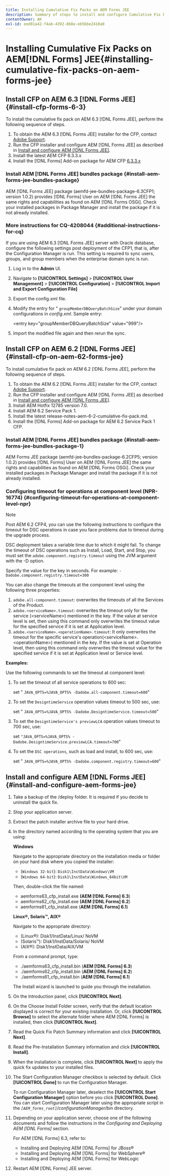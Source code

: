 ```yaml
---
title: Installing Cumulative Fix Packs on AEM Forms JEE
description: Summary of steps to install and configure Cumulative Fix Pack (CFP) on AEM Forms JEE.
contentOwner: AK
exl-id: eed01a42-f4ab-4392-8b8e-eb5bbe2410a0
---
```

# Installing Cumulative Fix Packs on AEM[!DNL  Forms] JEE{#installing-cumulative-fix-packs-on-aem-forms-jee}

## Install CFP on AEM 6.3 [!DNL Forms JEE] {#install-cfp-forms-6-3}

To install the cumulative fix pack on AEM 6.3 [!DNL Forms JEE], perform the following sequence of steps.

1. To obtain the AEM 6.3 [!DNL Forms JEE] installer for the CFP, contact [Adobe Support](https://experienceleague.adobe.com/?support-solution=General&support-tab=home#support).
1. Run the CFP installer and configure AEM [!DNL Forms JEE] as described in [Install and configure AEM [!DNL Forms JEE]](#install-and-configure-aem-forms-jee).
1. Install the latest AEM CFP 6.3.3.x
1. Install the [!DNL Forms] Add-on package for AEM CFP [6.3.3.x](aem-forms-releases.md)

### Install AEM [!DNL Forms JEE] bundles package {#install-aem-forms-jee-bundles-package}

AEM [!DNL  Forms JEE] package (aemfd-jee-bundles-package-6.3CFP1; version 1.0.2) provides [!DNL Forms] User on AEM [!DNL Forms JEE] the same rights and capabilities as found on AEM [!DNL Forms OSGi]. Check your installed packages in Package Manager and install the package if it is not already installed.  

### More instructions for CQ-4208044 {#additional-instructions-for-cq}

If you are using AEM 6.3 [!DNL Forms JEE] server with Oracle database, configure the following settings post deployment of the CFP1, that is, after the Configuration Manager is run. This setting is required to sync users, groups, and group members when the enterprise domain sync is run. 

1. Log in to the **Admin** UI.
1. Navigate to **[!UICONTROL Settings]** > **[!UICONTROL User Management]** > **[!UICONTROL Configuration]** > **[!UICONTROL Import and Export Configuration File]**
1. Export the config.xml file.
1. Modify the entry for " `groupMemberDBQueryBatchSize`" under your domain configurations in *config.xml*. Sample entry:

   &lt;entry key="groupMemberDBQueryBatchSize" value="999"/&gt;

1. Import the modified file again and then rerun the sync.

## Install CFP on AEM 6.2 [!DNL  Forms JEE] {#install-cfp-on-aem-62-forms-jee}

To install cumulative fix pack on AEM 6.2 [!DNL Forms JEE], perform the following sequence of steps.

1. To obtain the AEM 6.2 [!DNL Forms JEE] installer for the CFP, contact [Adobe Support](https://experienceleague.adobe.com/?support-solution=General&support-tab=home#support).
1. Run the CFP installer and configure AEM [!DNL Forms JEE] as described in [Install and configure AEM [!DNL Forms JEE]](install-cfp-aem-forms-jee.md#install-and-configure-aem-forms-jee).
1. Install AEM Hotfix 12785 version 7.0.
1. Install AEM 6.2 Service Pack 1.
1. Install the latest release-notes-aem-6-2-cumulative-fix-pack.md.
1. Install the [!DNL Forms] Add-on package for AEM 6.2 Service Pack 1 CFP.

### Install AEM [!DNL Forms JEE] bundles package {#install-aem-forms-jee-bundles-package-1}

AEM Forms JEE package (aemfd-jee-bundles-package-6.2CFP5; version 1.0.2) provides [!DNL Forms] User on AEM [!DNL Forms JEE] the same rights and capabilities as found on AEM [!DNL Forms OSGi]. Check your installed packages in Package Manager and install the package if it is not already installed.

### Configuring timeout for operations at component level (NPR-16774) {#configuring-timeout-for-operations-at-component-level-npr}

>[!NOTE]
>
>Post AEM 6.2 CFP4, you can use the following instructions to configure the timeout for DSC operations in case you face problems due to timeout during the upgrade process.

DSC deployment takes a variable time due to which it might fail. To change the timeout of DSC operations such as Install, Load, Start, and Stop, you must set the `adobe.component.registry.timeout` using the JVM argument with the -D option.

Specify the value for the key in seconds. For example: `-Dadobe.component.registry.timeout=300`

You can also change the timeouts at the component level using the following three properties:

1. `adobe.all-component.timeout`: overwrites the timeouts of all the Services of the Product.
1. `adobe.<serviceName>.timeout`: overwrites the timeout only for the service (&lt;serviceName&gt;) mentioned in the key. If the value at service level is set, then using this command only overwrites the timeout value for the specified service if it is set at Application level.
1. `adobe.<serviceName>.<operationName>.timeout`: It only overwrites the timeout for the specific service's operation(&lt;serviceName&gt;.&lt;operationName&gt;) mentioned in the key. If the value is set at Operation level, then using this command only overwrites the timeout value for the specified service if it is set at Application level or Service level.

**Examples:**

Use the following commands to set the timeout at component level:

1. To set the timeout of all service operations to 600 sec:

   set " `JAVA_OPTS=%JAVA_OPTS% -Dadobe.all-component.timeout=600`"

1. To set the `DesigntimeService` operation values timeout to 500 sec, use:

   set " `JAVA_OPTS=%JAVA_OPTS% -Dadobe.DesigntimeService.timeout=500`"

1. To set the `DesigntimeService's previewLCA` operation values timeout to 700 sec, use:

   set `"JAVA_OPTS=%JAVA_OPTS% -Dadobe.DesigntimeService.previewLCA.timeout=700`"

1. To set the `DSC operations`, such as load and install, to 600 sec, use:

   set " `JAVA_OPTS=%JAVA_OPTS% -Dadobe.component.registry.timeout=600`"

## Install and configure AEM [!DNL Forms JEE] {#install-and-configure-aem-forms-jee}

1. Take a backup of the /deploy folder. It is required if you decide to uninstall the quick fix.
1. Stop your application server.
1. Extract the patch installer archive file to your hard drive.
1. In the directory named according to the operating system that you are using:

   **Windows**

   Navigate to the appropriate directory on the installation media or folder on your hard disk where you copied the installer:

    * (`Windows 32-bit`): `Disk1\InstData\Windows\VM`
    * (`Windows 64-bit`): `Disk1\InstData\Windows_64bit\VM`

   Then, double-click the file named:

    * aemforms63_cfp_install.exe **(AEM [!DNL Forms] 6.3**) 
    * aemforms62_cfp_install.exe **(AEM [!DNL Forms] 6.2**)
    * aemforms61_cfp_install.exe (**AEM [!DNL Forms] 6.1**)

   **Linux&reg;, Solaris&trade;, AIX&reg;**

   Navigate to the appropriate directory:

    * (Linux&reg;): Disk1/InstData/Linux/ NoVM 
    * (Solaris&trade;): Disk1/InstData/Solaris/ NoVM 
    * (AIX&reg;): Disk1/InstData/AIX/VM

   From a command prompt, type:

    * ./aemforms63_cfp_install.bin (**AEM [!DNL Forms] 6.3**)
    * ./aemforms62_cfp_install.bin (**AEM [!DNL Forms] 6.2**)
    * ./aemforms61_cfp_install.bin (**AEM [!DNL Forms] 6.1**)

   The Install wizard is launched to guide you through the installation.

1. On the Introduction panel, click **[!UICONTROL Next]**.
1. On the Choose Install Folder screen, verify that the default location displayed is correct for your existing installation. Or, click **[!UICONTROL Browse]** to select the alternate folder where AEM [!DNL Forms] is installed, then click **[!UICONTROL Next]**.
1. Read the Quick Fix Patch Summary information and click **[!UICONTROL Next]**.
1. Read the Pre-Installation Summary information and click **[!UICONTROL Install]**.
1. When the installation is complete, click **[!UICONTROL Next]** to apply the quick fix updates to your installed files.
1. The Start Configuration Manager checkbox is selected by default. Click **[!UICONTROL Done]** to run the Configuration Manager.

   To run Configuration Manager later, deselect the **[!UICONTROL Start Configuration Manager]** option before you click **[!UICONTROL Done]**. You can start Configuration Manager later using the appropriate script in the *`[AEM_forms_root]`/configurationManager/bin* directory.

1. Depending on your application server, choose one of the following documents and follow the instructions in the *Configuring and Deploying AEM [!DNL Forms]* section.

   For AEM [!DNL Forms] 6.3, refer to:

    * Installing and Deploying AEM [!DNL Forms] for JBoss&reg;
    * Installing and Deploying AEM [!DNL Forms] for WebSphere&reg;
    * Installing and Deploying AEM [!DNL Forms] for WebLogic

1. Restart AEM [!DNL Forms] JEE server.
